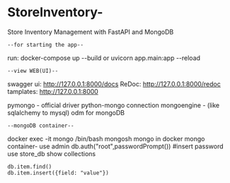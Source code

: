 # StoreInventory-
Store Inventory Management with FastAPI and MongoDB

    --for starting the app--
run: docker-compose up --build or uvicorn app.main:app --reload  

    --view WEB(UI)--
swagger ui:  http://127.0.0.1:8000/docs 
ReDoc: http://127.0.0.1:8000/redoc
tamplates: http://127.0.0.1:8000


pymongo - official driver python-mongo connection
mongoengine - (like sqlalchemy to mysql) odm for mongoDB

    --mongoDB container--
docker exec -it mongo /bin/bash
mongosh mongo
in docker mongo container- 
    use admin
    db.auth("root",passwordPrompt()) 
    #insert password
    use store_db
    show collections
        
    db.item.find()
    db.item.insert({field: "value"})